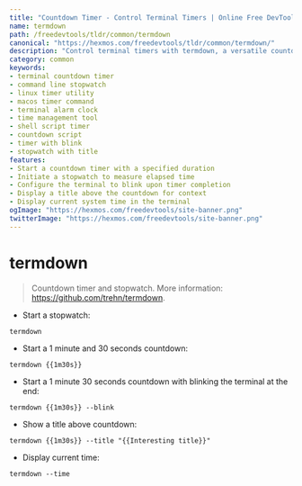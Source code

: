 ```yaml
---
title: "Countdown Timer - Control Terminal Timers | Online Free DevTools by Hexmos"
name: termdown
path: /freedevtools/tldr/common/termdown
canonical: "https://hexmos.com/freedevtools/tldr/common/termdown/"
description: "Control terminal timers with termdown, a versatile countdown timer and stopwatch. Monitor elapsed time and set alarms directly from your command line. Free online tool, no registration required."
category: common
keywords:
- terminal countdown timer
- command line stopwatch
- linux timer utility
- macos timer command
- terminal alarm clock
- time management tool
- shell script timer
- countdown script
- timer with blink
- stopwatch with title
features:
- Start a countdown timer with a specified duration
- Initiate a stopwatch to measure elapsed time
- Configure the terminal to blink upon timer completion
- Display a title above the countdown for context
- Display current system time in the terminal
ogImage: "https://hexmos.com/freedevtools/site-banner.png"
twitterImage: "https://hexmos.com/freedevtools/site-banner.png"
---
```


# termdown

> Countdown timer and stopwatch.
> More information: <https://github.com/trehn/termdown>.

- Start a stopwatch:

`termdown`

- Start a 1 minute and 30 seconds countdown:

`termdown {{1m30s}}`

- Start a 1 minute 30 seconds countdown with blinking the terminal at the end:

`termdown {{1m30s}} --blink`

- Show a title above countdown:

`termdown {{1m30s}} --title "{{Interesting title}}"`

- Display current time:

`termdown --time`
